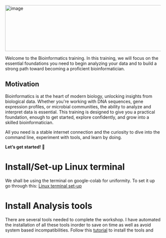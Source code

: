 <img width="867" height="149" alt="image" src="https://github.com/user-attachments/assets/43602f3f-96e9-4b0e-8ce2-5d663305f8f6" />

Welcome to the Bioinformatics training. In this training, we will focus on the essential foundations you need to begin analyzing your data and to build a strong path toward becoming a proficient bioinformatician.

## Motivation
Bioinformatics is at the heart of modern biology, unlocking insights from biological data. Whether you're working with DNA sequences, gene expression profiles, or microbial communities, the ability to analyze and interpret data is essential. This training is designed to give you a practical foundation, enough to get started, explore confidently, and grow into a skilled bioinformatician. 

All you need is a stable internet connection and the curiosity to dive into the command line, experiment with tools, and learn by doing. 

**Let’s get started! 🚀**

# Install/Set-up Linux terminal

We shall be using the terminal on google-colab for uniformity. To set it up go through this: [Linux terminal set-up](Linux.md) 

# Install Analysis tools

There are several tools needed to complete the workshop. I have automated the installation of all these tools inorder to save on time as well as avoid system based incompatibilities. Follow this [tutorial](Tools.md) to install the tools and  






